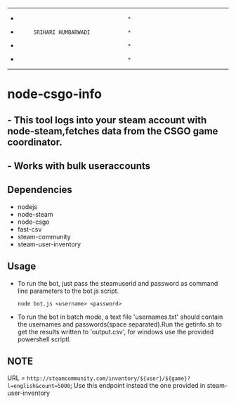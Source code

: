 ******************************************
*                                        *
*          SRIHARI HUMBARWADI            *
*                                        *
*                                        *
******************************************

# node-csgo-info

## - This tool logs into your steam account with node-steam,fetches data from the CSGO game coordinator.
## - Works with bulk useraccounts

## Dependencies
- nodejs
- node-steam
- node-csgo
- fast-csv
- steam-community
- steam-user-inventory

## Usage
- To run the bot, just pass the steamuserid and password as command line parameters to the bot.js script.

  ```node bot.js <username> <password>```
- To run the bot in batch mode, a text file 'usernames.txt' should contain the usernames and passwords(space separated).Run the getinfo.sh to get the results written to 'output.csv', for windows use the provided powershell scriptl.


## NOTE
URL = `http://steamcommunity.com/inventory/${user}/${game}?l=english&count=5000`;
Use this endpoint instead the one provided in steam-user-inventory
